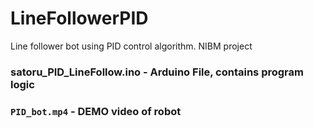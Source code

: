 # LineFollowerPID
Line follower bot using PID control algorithm. NIBM  project



### satoru_PID_LineFollow.ino - Arduino File, contains program logic

### `PID_bot.mp4` - DEMO video of robot

